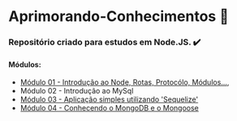 # Aprimorando-Conhecimentos :mag_right:

### Repositório criado para estudos em Node.JS.  :heavy_check_mark:

#### Módulos:
- [Módulo 01 - Introdução ao Node, Rotas, Protocólo, Módulos...](https://github.com/bragabriel/NodeJS/tree/main/Curso-NodeJS/Modulo01),
- Módulo 02 - Introdução ao MySql
- [Módulo 03 - Aplicação simples utilizando 'Sequelize'](https://github.com/bragabriel/NodeJS/tree/main/Curso-NodeJS/Modulo03)
- [Módulo 04 - Conhecendo o MongoDB e o Mongoose](https://github.com/bragabriel/NodeJS/tree/main/Curso-NodeJS/Modulo04)
